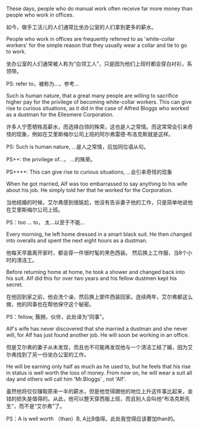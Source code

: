 These days, people who do manual work often receive far more money than people who work in offices.

如今，做手工活儿的人们通常比坐办公室的人们拿到更多的薪水。









People who work in offices are frequently referred to as 'white-collar workers' for the simple reason that they usually wear a collar and tie to go to work.

坐办公室的人们通常被人称为“白领工人”，只是因为他们上班时都会穿白衬衫，系领带。

PS: refer to，被称为...，参考...







Such is human nature, that a great many people are willing to sacrifice higher pay for the privilege of becoming white-collar workers. This can give rise to curious situations, as it did in the case of Alfred Bloggs who worked as a dustman for the Ellesmere Corporation.

许多人宁愿牺牲高薪水，而选择白领的殊荣，这也是人之常情。而这常常会引来奇怪的现象，例如在艾里斯梅尔公司上班的阿尔弗雷德·布洛克斯就是这样。

PS: Such is human nature, ...是人之常情，后加同位语从句。

PS++: the privilege of...， ...的殊荣。

PS++++: This can give rise to curious situations, ...会引来奇怪的现象







When he got married, Alf was too embarrassed to say anything to his wife about his job. He simply told her that he worked for the Corporation.

当他结婚的时候，艾尔弗感到很尴尬，他没有告诉妻子他的工作，只是简单地说他在艾里斯梅尔公司上班。

PS：too ... to， 太...以至于不能...







Every morning, he left home dressed in a smart black suit. He then changed into overalls and spent the next eight hours as a dustman.

他每天早晨离开家时，都会穿一件很时髦的黑色西装。 然后换上工作服，当8个小时的清洁工。







Before returning home at home, he took a shower and changed back into his suit. Alf did this for over two years and his fellow dustmen kept his secret.

在他回到家之前，他会洗个澡，然后换上那件西装回家。连续两年，艾尔弗都这么做，他的同事也在帮他保守这个秘密。

PS：fellow, 簇拥，伙伴，此处译为“同事”。







Alf's wife has never discovered that she married a dustman and she never will, for Alf has just found another job. He will soon be working in an office.

但是艾尔弗的妻子从未发现，而且也不可能再发现他与一个清洁工结了婚，因为艾尔弗找到了另一份坐办公室的工作。







He will be earning only half as much as he used to, but he feels that his rise in status is well worth the loss of money. From now on, he will wear a suit all day and others will call him 'Mr.Bloggs' , not 'Alf'.

虽然他将仅仅赚取原来一半的薪水，但是他觉得跟他的地位上升这件事比起来，金钱的损失是值得的。从此，他可以整天穿西服上班，而且别人会叫他“布洛克斯先生”，而不是“艾尔弗”了。

PS：A is well worth （than）B, A比B值得。此处我觉得应该要加than的。
